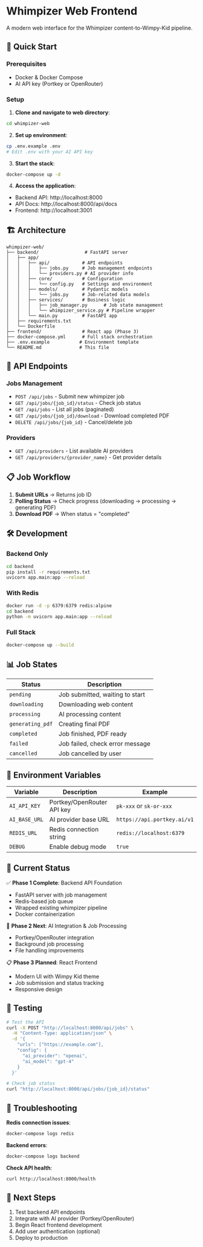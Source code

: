 # Whimpizer Web Frontend

A modern web interface for the Whimpizer content-to-Wimpy-Kid pipeline.

## 🚀 Quick Start

### Prerequisites
- Docker & Docker Compose
- AI API key (Portkey or OpenRouter)

### Setup

1. **Clone and navigate to web directory**:
```bash
cd whimpizer-web
```

2. **Set up environment**:
```bash
cp .env.example .env
# Edit .env with your AI API key
```

3. **Start the stack**:
```bash
docker-compose up -d
```

4. **Access the application**:
- Backend API: http://localhost:8000
- API Docs: http://localhost:8000/api/docs
- Frontend: http://localhost:3001

## 🏗️ Architecture

```
whimpizer-web/
├── backend/                 # FastAPI server
│   ├── app/
│   │   ├── api/            # API endpoints
│   │   │   ├── jobs.py     # Job management endpoints
│   │   │   └── providers.py # AI provider info
│   │   ├── core/           # Configuration
│   │   │   └── config.py   # Settings and environment
│   │   ├── models/         # Pydantic models
│   │   │   └── jobs.py     # Job-related data models
│   │   ├── services/       # Business logic
│   │   │   ├── job_manager.py      # Job state management
│   │   │   └── whimpizer_service.py # Pipeline wrapper
│   │   └── main.py         # FastAPI app
│   ├── requirements.txt
│   └── Dockerfile
├── frontend/               # React app (Phase 3)
├── docker-compose.yml      # Full stack orchestration
├── .env.example           # Environment template
└── README.md              # This file
```

## 🔧 API Endpoints

### Jobs Management
- `POST /api/jobs` - Submit new whimpizer job
- `GET /api/jobs/{job_id}/status` - Check job status
- `GET /api/jobs` - List all jobs (paginated)
- `GET /api/jobs/{job_id}/download` - Download completed PDF
- `DELETE /api/jobs/{job_id}` - Cancel/delete job

### Providers
- `GET /api/providers` - List available AI providers
- `GET /api/providers/{provider_name}` - Get provider details

## 📋 Job Workflow

1. **Submit URLs** → Returns job ID
2. **Polling Status** → Check progress (downloading → processing → generating PDF)
3. **Download PDF** → When status = "completed"

## 🛠️ Development

### Backend Only
```bash
cd backend
pip install -r requirements.txt
uvicorn app.main:app --reload
```

### With Redis
```bash
docker run -d -p 6379:6379 redis:alpine
cd backend
python -m uvicorn app.main:app --reload
```

### Full Stack
```bash
docker-compose up --build
```

## 📊 Job States

| Status | Description |
|--------|-------------|
| `pending` | Job submitted, waiting to start |
| `downloading` | Downloading web content |
| `processing` | AI processing content |
| `generating_pdf` | Creating final PDF |
| `completed` | Job finished, PDF ready |
| `failed` | Job failed, check error message |
| `cancelled` | Job cancelled by user |

## 🔑 Environment Variables

| Variable | Description | Example |
|----------|-------------|---------|
| `AI_API_KEY` | Portkey/OpenRouter API key | `pk-xxx` or `sk-or-xxx` |
| `AI_BASE_URL` | AI provider base URL | `https://api.portkey.ai/v1` |
| `REDIS_URL` | Redis connection string | `redis://localhost:6379` |
| `DEBUG` | Enable debug mode | `true` |

## 🎯 Current Status

✅ **Phase 1 Complete**: Backend API Foundation
- FastAPI server with job management
- Redis-based job queue
- Wrapped existing whimpizer pipeline
- Docker containerization

🔄 **Phase 2 Next**: AI Integration & Job Processing
- Portkey/OpenRouter integration
- Background job processing
- File handling improvements

📋 **Phase 3 Planned**: React Frontend
- Modern UI with Wimpy Kid theme
- Job submission and status tracking
- Responsive design

## 🧪 Testing

```bash
# Test the API
curl -X POST "http://localhost:8000/api/jobs" \
  -H "Content-Type: application/json" \
  -d '{
    "urls": ["https://example.com"],
    "config": {
      "ai_provider": "openai",
      "ai_model": "gpt-4"
    }
  }'

# Check job status
curl "http://localhost:8000/api/jobs/{job_id}/status"
```

## 🚨 Troubleshooting

**Redis connection issues**:
```bash
docker-compose logs redis
```

**Backend errors**:
```bash
docker-compose logs backend
```

**Check API health**:
```bash
curl http://localhost:8000/health
```

## 📝 Next Steps

1. Test backend API endpoints
2. Integrate with AI provider (Portkey/OpenRouter)
3. Begin React frontend development
4. Add user authentication (optional)
5. Deploy to production